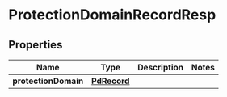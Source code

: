 # ProtectionDomainRecordResp

## Properties
Name | Type | Description | Notes
------------ | ------------- | ------------- | -------------
**protectionDomain** | [**PdRecord**](PdRecord.md) |  | 
